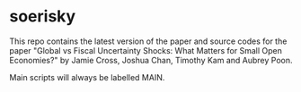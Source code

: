 # soerisky

This repo contains the latest version of the paper and source codes for the paper "Global vs Fiscal Uncertainty Shocks: What Matters for Small Open Economies?" by Jamie Cross, Joshua Chan, Timothy Kam and Aubrey Poon.

Main scripts will always be labelled MAIN.

